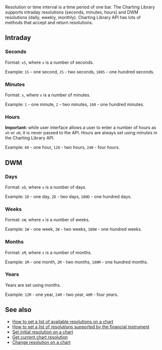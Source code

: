 Resolution or time interval is a time period of one bar. The Charting Library supports intraday resolutions (seconds, minutes, hours) and DWM resolutions (daily, weekly, monthly).
Charting Library API has lots of methods that accept and return resolutions.

## Intraday

### Seconds

Format: `xS`, where `x` is a number of seconds.

Example: `1S` - one second, `2S` - two seconds, `100S` - one hundred seconds.

### Minutes

Format: `x`, where `x` is a number of minutes.

Example: `1` - one minute, `2` - two minutes, `100` - one hundred minutes.

### Hours

**Important:** while user interface allows a user to enter a number of hours as `xh` or `xH`, it is never passed to the API. Hours are always set using minutes in the Charting Library API.

Example: `60` - one hour, `120` - two hours, `240` - four hours.

## DWM

### Days

Format: `xD`, where `x` is a number of days.

Example: `1D` - one day, `2D` - two days, `100D` - one hundred days.

### Weeks

Format: `xW`, where `x` is a number of weeks.

Example: `1W` - one week, `2W` - two weeks, `100W` - one hundred weeks.

### Months

Format: `xM`, where `x` is a number of months.

Example: `1M` - one month, `2M` - two months, `100M` - one hundred months.

### Years

Years are set using months.

Example: `12M` - one year, `24M` - two year, `48M` - four years.

## See also

- [How to set a list of available resolutions on a chart](https://github.com/Abolfazl2647/Charts/blob/main/JS-Api.md#supported_resolutions)
- [How to set a list of resolutions supported by the financial instrument](https://github.com/Abolfazl2647/Charts/blob/main/Symbology.md#supported_resolutions)
- [Set initial resolution on a chart](https://github.com/Abolfazl2647/Charts/blob/main/Widget-Constructor.md#symbol-interval)
- [Get current chart resolution](https://github.com/Abolfazl2647/Charts/blob/main/Chart-Methods.md#resolution)
- [Change resolution on a chart](https://github.com/Abolfazl2647/Charts/blob/main/Chart-Methods.md#setresolutionresolution-callback)
